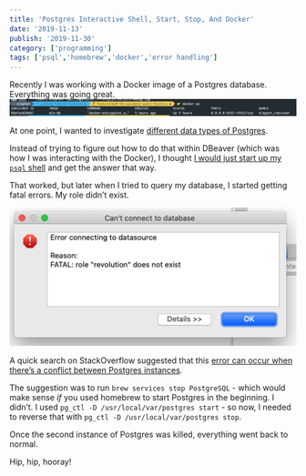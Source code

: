 ```yaml
---
title: 'Postgres Interactive Shell, Start, Stop, And Docker'
date: '2019-11-13'
publish: '2019-11-30'
category: ['programming']
tags: ['psql','homebrew','docker','error handling']
---
```

Recently I was working with a Docker image of a Postgres database. Everything was going great.
![](./docker-image.png)

At one point, I wanted to investigate [different data types of Postgres](../../2019-11-28/postgres-return-type-node-parse).

Instead of trying to figure out how to do that within DBeaver (which was how I was interacting with the Docker), I thought [I would just start up  my `psql` shell](../../2019-11-24/postgres-basics-cli) and get the answer that way.

That worked, but later when I tried to query my database, I started getting fatal errors. My role didn’t exist.

![](./role-does-not-exist.png)

A quick search on StackOverflow suggested that this [error can occur when there’s a conflict between Postgres instances](https://stackoverflow.com/a/48594038).

The suggestion was to run `brew services stop PostgreSQL` - which would make sense _if_ you used homebrew to start  Postgres in the beginning. I didn’t. I used `pg_ctl -D /usr/local/var/postgres start` - so now, I needed to reverse that with `pg_ctl -D /usr/local/var/postgres stop`.

Once the second instance of Postgres was killed, everything went back to normal.

Hip, hip, hooray!
